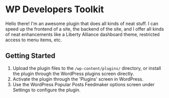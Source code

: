 WP Developers Toolkit
===

Hello there! I'm an awesome plugin that does all kinds of neat stuff. I can speed up the frontend of a site, the backend of the site, and I offer all kinds of neat enhancements like a Liberty Alliance dashboard theme, restricted access to menu items, etc.

Getting Started
---------------

1. Upload the plugin files to the `/wp-content/plugins/` directory, or install the plugin through the WordPress plugins screen directly.
2. Activate the plugin through the 'Plugins' screen in WordPress.
3. Use the WordPress Popular Posts Feedmaker options screen under Settings to configure the plugin.

